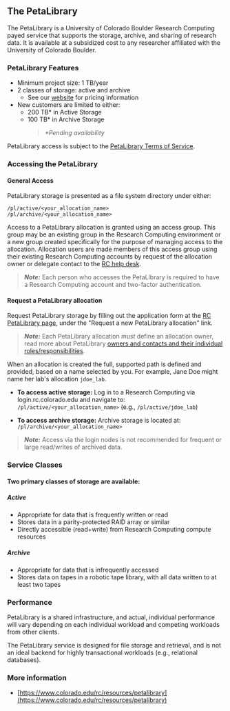 ## The PetaLibrary

The PetaLibrary is a University of Colorado Boulder Research Computing payed service that supports the storage, archive, and sharing of research data. It is available at a subsidized cost to any researcher affiliated with the University of Colorado Boulder.
 
### PetaLibrary Features 
- Minimum project size: 1 TB/year
- 2 classes of storage: active and archive
     * See our [website](https://www.colorado.edu/rc/resources/petalibrary/storageandrates) for pricing information
- New customers are limited to either: 
     * 200 TB* in Active Storage
     * 100 TB* in Archive Storage
		 > _*Pending availability_

PetaLibrary access is subject to the [PetaLibrary Terms of Service](https://www.colorado.edu/rc/resources/petalibrary/tos).


### Accessing the PetaLibrary

#### General Access

PetaLibrary storage is presented as a file system directory under either:
```
/pl/active/<your_allocation_name>
/pl/archive/<your_allocation_name>
```

Access to a PetaLibrary allocation is granted using an access group. This group may be an existing group in the Research Computing environment or a new group created specifically for the purpose of managing access to the allocation. Allocation users are made members of this access group using their existing Research Computing accounts by request of the allocation owner or delegate contact to the [RC help desk](rc-help@colorado.edu).

> _**Note:**_ Each person who accesses the PetaLibrary is required to have a Research Computing account and two-factor authentication. 

#### Request a PetaLibrary allocation

Request PetaLibrary storage by filling out the application form at the [RC PetaLibrary page](https://www.colorado.edu/rc/resources/petalibrary), under the "Request a new PetaLibrary allocation" link.  

> _**Note:**_ Each PetaLibrary allocation *must* define an allocation owner, read more about PetaLibrary [owners and contacts and their individual roles/responsibilities](https://curc.readthedocs.io/en/latest/petalibrary/ownership.html). 


 When an allocation is created the full, supported path is defined and provided, based on a name selected by you. For example, Jane Doe might name her lab's allocation `jdoe_lab`. 

- **To access active storage:** Log in to a Research Computing via login.rc.colorado.edu
    and navigate to: `/pl/active/<your_allocation_name>` (e.g., `/pl/active/jdoe_lab`)

- **To access archive storage:** Archive storage is located at: `/pl/archive/<your_allocation_name>`

> _**Note:**_ Access via the login nodes is not recommended for frequent or large read/writes of archived data.

### Service Classes

#### Two primary classes of storage are available:
##### Active
- Appropriate for data that is frequently written or read
- Stores data in a parity-protected RAID array or similar
- Directly accessible (read+write) from Research Computing compute resources
##### Archive
- Appropriate for data that is infrequently accessed
- Stores data on tapes in a robotic tape library, with all data written to at least two tapes

### Performance
PetaLibrary is a shared infrastructure, and actual, individual performance will vary depending on each individual workload and competing workloads from other clients.

The PetaLibrary service is designed for file storage and retrieval, and is not an ideal backend for highly transactional workloads (e.g., relational databases).


### More information

* [https://www.colorado.edu/rc/resources/petalibrary](https://www.colorado.edu/rc/resources/petalibrary)
